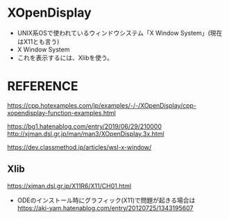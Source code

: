 # XOpenDisplay

- UNIX系OSで使われているウィンドウシステム「X Window System」(現在はX11とも言う)
- X Window System
- これを表示するには、Xlibを使う。



# REFERENCE
https://cpp.hotexamples.com/jp/examples/-/-/XOpenDisplay/cpp-xopendisplay-function-examples.html

https://bg1.hatenablog.com/entry/2019/06/29/210000
http://xjman.dsl.gr.jp/man/man3/XOpenDisplay.3x.html

https://dev.classmethod.jp/articles/wsl-x-window/

## Xlib
https://xjman.dsl.gr.jp/X11R6/X11/CH01.html


- ODEのインストール時にグラフィック(X11)で問題が起きる場合は
https://aki-yam.hatenablog.com/entry/20120725/1343195607